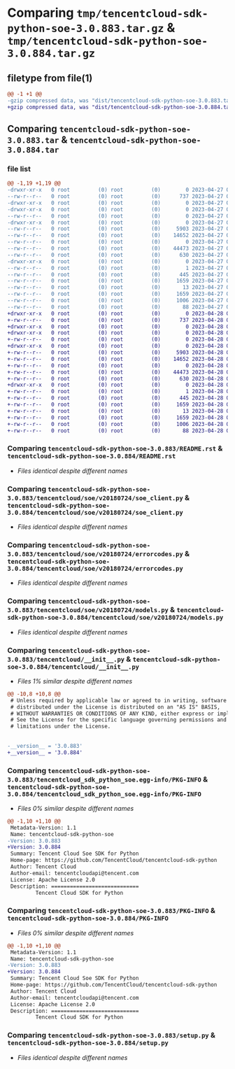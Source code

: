 # Comparing `tmp/tencentcloud-sdk-python-soe-3.0.883.tar.gz` & `tmp/tencentcloud-sdk-python-soe-3.0.884.tar.gz`

## filetype from file(1)

```diff
@@ -1 +1 @@
-gzip compressed data, was "dist/tencentcloud-sdk-python-soe-3.0.883.tar", last modified: Thu Apr 27 00:47:43 2023, max compression
+gzip compressed data, was "dist/tencentcloud-sdk-python-soe-3.0.884.tar", last modified: Fri Apr 28 02:37:45 2023, max compression
```

## Comparing `tencentcloud-sdk-python-soe-3.0.883.tar` & `tencentcloud-sdk-python-soe-3.0.884.tar`

### file list

```diff
@@ -1,19 +1,19 @@
-drwxr-xr-x   0 root         (0) root         (0)        0 2023-04-27 00:47:43.000000 tencentcloud-sdk-python-soe-3.0.883/
--rw-r--r--   0 root         (0) root         (0)      737 2023-04-27 00:47:43.000000 tencentcloud-sdk-python-soe-3.0.883/README.rst
-drwxr-xr-x   0 root         (0) root         (0)        0 2023-04-27 00:47:43.000000 tencentcloud-sdk-python-soe-3.0.883/tencentcloud/
-drwxr-xr-x   0 root         (0) root         (0)        0 2023-04-27 00:47:43.000000 tencentcloud-sdk-python-soe-3.0.883/tencentcloud/soe/
--rw-r--r--   0 root         (0) root         (0)        0 2023-04-27 00:47:43.000000 tencentcloud-sdk-python-soe-3.0.883/tencentcloud/soe/__init__.py
-drwxr-xr-x   0 root         (0) root         (0)        0 2023-04-27 00:47:43.000000 tencentcloud-sdk-python-soe-3.0.883/tencentcloud/soe/v20180724/
--rw-r--r--   0 root         (0) root         (0)     5903 2023-04-27 00:47:43.000000 tencentcloud-sdk-python-soe-3.0.883/tencentcloud/soe/v20180724/soe_client.py
--rw-r--r--   0 root         (0) root         (0)    14652 2023-04-27 00:47:43.000000 tencentcloud-sdk-python-soe-3.0.883/tencentcloud/soe/v20180724/errorcodes.py
--rw-r--r--   0 root         (0) root         (0)        0 2023-04-27 00:47:43.000000 tencentcloud-sdk-python-soe-3.0.883/tencentcloud/soe/v20180724/__init__.py
--rw-r--r--   0 root         (0) root         (0)    44473 2023-04-27 00:47:43.000000 tencentcloud-sdk-python-soe-3.0.883/tencentcloud/soe/v20180724/models.py
--rw-r--r--   0 root         (0) root         (0)      630 2023-04-27 00:47:43.000000 tencentcloud-sdk-python-soe-3.0.883/tencentcloud/__init__.py
-drwxr-xr-x   0 root         (0) root         (0)        0 2023-04-27 00:47:43.000000 tencentcloud-sdk-python-soe-3.0.883/tencentcloud_sdk_python_soe.egg-info/
--rw-r--r--   0 root         (0) root         (0)        1 2023-04-27 00:47:43.000000 tencentcloud-sdk-python-soe-3.0.883/tencentcloud_sdk_python_soe.egg-info/dependency_links.txt
--rw-r--r--   0 root         (0) root         (0)      445 2023-04-27 00:47:43.000000 tencentcloud-sdk-python-soe-3.0.883/tencentcloud_sdk_python_soe.egg-info/SOURCES.txt
--rw-r--r--   0 root         (0) root         (0)     1659 2023-04-27 00:47:43.000000 tencentcloud-sdk-python-soe-3.0.883/tencentcloud_sdk_python_soe.egg-info/PKG-INFO
--rw-r--r--   0 root         (0) root         (0)       13 2023-04-27 00:47:43.000000 tencentcloud-sdk-python-soe-3.0.883/tencentcloud_sdk_python_soe.egg-info/top_level.txt
--rw-r--r--   0 root         (0) root         (0)     1659 2023-04-27 00:47:43.000000 tencentcloud-sdk-python-soe-3.0.883/PKG-INFO
--rw-r--r--   0 root         (0) root         (0)     1006 2023-04-27 00:47:43.000000 tencentcloud-sdk-python-soe-3.0.883/setup.py
--rw-r--r--   0 root         (0) root         (0)       88 2023-04-27 00:47:43.000000 tencentcloud-sdk-python-soe-3.0.883/setup.cfg
+drwxr-xr-x   0 root         (0) root         (0)        0 2023-04-28 02:37:45.000000 tencentcloud-sdk-python-soe-3.0.884/
+-rw-r--r--   0 root         (0) root         (0)      737 2023-04-28 02:37:45.000000 tencentcloud-sdk-python-soe-3.0.884/README.rst
+drwxr-xr-x   0 root         (0) root         (0)        0 2023-04-28 02:37:45.000000 tencentcloud-sdk-python-soe-3.0.884/tencentcloud/
+drwxr-xr-x   0 root         (0) root         (0)        0 2023-04-28 02:37:45.000000 tencentcloud-sdk-python-soe-3.0.884/tencentcloud/soe/
+-rw-r--r--   0 root         (0) root         (0)        0 2023-04-28 02:37:45.000000 tencentcloud-sdk-python-soe-3.0.884/tencentcloud/soe/__init__.py
+drwxr-xr-x   0 root         (0) root         (0)        0 2023-04-28 02:37:45.000000 tencentcloud-sdk-python-soe-3.0.884/tencentcloud/soe/v20180724/
+-rw-r--r--   0 root         (0) root         (0)     5903 2023-04-28 02:37:45.000000 tencentcloud-sdk-python-soe-3.0.884/tencentcloud/soe/v20180724/soe_client.py
+-rw-r--r--   0 root         (0) root         (0)    14652 2023-04-28 02:37:45.000000 tencentcloud-sdk-python-soe-3.0.884/tencentcloud/soe/v20180724/errorcodes.py
+-rw-r--r--   0 root         (0) root         (0)        0 2023-04-28 02:37:45.000000 tencentcloud-sdk-python-soe-3.0.884/tencentcloud/soe/v20180724/__init__.py
+-rw-r--r--   0 root         (0) root         (0)    44473 2023-04-28 02:37:45.000000 tencentcloud-sdk-python-soe-3.0.884/tencentcloud/soe/v20180724/models.py
+-rw-r--r--   0 root         (0) root         (0)      630 2023-04-28 02:37:45.000000 tencentcloud-sdk-python-soe-3.0.884/tencentcloud/__init__.py
+drwxr-xr-x   0 root         (0) root         (0)        0 2023-04-28 02:37:45.000000 tencentcloud-sdk-python-soe-3.0.884/tencentcloud_sdk_python_soe.egg-info/
+-rw-r--r--   0 root         (0) root         (0)        1 2023-04-28 02:37:45.000000 tencentcloud-sdk-python-soe-3.0.884/tencentcloud_sdk_python_soe.egg-info/dependency_links.txt
+-rw-r--r--   0 root         (0) root         (0)      445 2023-04-28 02:37:45.000000 tencentcloud-sdk-python-soe-3.0.884/tencentcloud_sdk_python_soe.egg-info/SOURCES.txt
+-rw-r--r--   0 root         (0) root         (0)     1659 2023-04-28 02:37:45.000000 tencentcloud-sdk-python-soe-3.0.884/tencentcloud_sdk_python_soe.egg-info/PKG-INFO
+-rw-r--r--   0 root         (0) root         (0)       13 2023-04-28 02:37:45.000000 tencentcloud-sdk-python-soe-3.0.884/tencentcloud_sdk_python_soe.egg-info/top_level.txt
+-rw-r--r--   0 root         (0) root         (0)     1659 2023-04-28 02:37:45.000000 tencentcloud-sdk-python-soe-3.0.884/PKG-INFO
+-rw-r--r--   0 root         (0) root         (0)     1006 2023-04-28 02:37:45.000000 tencentcloud-sdk-python-soe-3.0.884/setup.py
+-rw-r--r--   0 root         (0) root         (0)       88 2023-04-28 02:37:45.000000 tencentcloud-sdk-python-soe-3.0.884/setup.cfg
```

### Comparing `tencentcloud-sdk-python-soe-3.0.883/README.rst` & `tencentcloud-sdk-python-soe-3.0.884/README.rst`

 * *Files identical despite different names*

### Comparing `tencentcloud-sdk-python-soe-3.0.883/tencentcloud/soe/v20180724/soe_client.py` & `tencentcloud-sdk-python-soe-3.0.884/tencentcloud/soe/v20180724/soe_client.py`

 * *Files identical despite different names*

### Comparing `tencentcloud-sdk-python-soe-3.0.883/tencentcloud/soe/v20180724/errorcodes.py` & `tencentcloud-sdk-python-soe-3.0.884/tencentcloud/soe/v20180724/errorcodes.py`

 * *Files identical despite different names*

### Comparing `tencentcloud-sdk-python-soe-3.0.883/tencentcloud/soe/v20180724/models.py` & `tencentcloud-sdk-python-soe-3.0.884/tencentcloud/soe/v20180724/models.py`

 * *Files identical despite different names*

### Comparing `tencentcloud-sdk-python-soe-3.0.883/tencentcloud/__init__.py` & `tencentcloud-sdk-python-soe-3.0.884/tencentcloud/__init__.py`

 * *Files 1% similar despite different names*

```diff
@@ -10,8 +10,8 @@
 # Unless required by applicable law or agreed to in writing, software
 # distributed under the License is distributed on an "AS IS" BASIS,
 # WITHOUT WARRANTIES OR CONDITIONS OF ANY KIND, either express or implied.
 # See the License for the specific language governing permissions and
 # limitations under the License.
 
 
-__version__ = '3.0.883'
+__version__ = '3.0.884'
```

### Comparing `tencentcloud-sdk-python-soe-3.0.883/tencentcloud_sdk_python_soe.egg-info/PKG-INFO` & `tencentcloud-sdk-python-soe-3.0.884/tencentcloud_sdk_python_soe.egg-info/PKG-INFO`

 * *Files 0% similar despite different names*

```diff
@@ -1,10 +1,10 @@
 Metadata-Version: 1.1
 Name: tencentcloud-sdk-python-soe
-Version: 3.0.883
+Version: 3.0.884
 Summary: Tencent Cloud Soe SDK for Python
 Home-page: https://github.com/TencentCloud/tencentcloud-sdk-python
 Author: Tencent Cloud
 Author-email: tencentcloudapi@tencent.com
 License: Apache License 2.0
 Description: ============================
         Tencent Cloud SDK for Python
```

### Comparing `tencentcloud-sdk-python-soe-3.0.883/PKG-INFO` & `tencentcloud-sdk-python-soe-3.0.884/PKG-INFO`

 * *Files 0% similar despite different names*

```diff
@@ -1,10 +1,10 @@
 Metadata-Version: 1.1
 Name: tencentcloud-sdk-python-soe
-Version: 3.0.883
+Version: 3.0.884
 Summary: Tencent Cloud Soe SDK for Python
 Home-page: https://github.com/TencentCloud/tencentcloud-sdk-python
 Author: Tencent Cloud
 Author-email: tencentcloudapi@tencent.com
 License: Apache License 2.0
 Description: ============================
         Tencent Cloud SDK for Python
```

### Comparing `tencentcloud-sdk-python-soe-3.0.883/setup.py` & `tencentcloud-sdk-python-soe-3.0.884/setup.py`

 * *Files identical despite different names*

